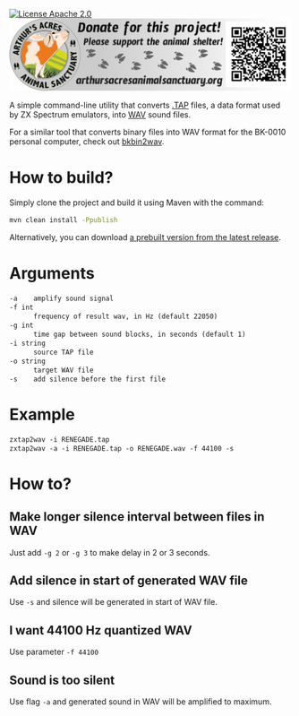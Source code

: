 [![License Apache 2.0](https://img.shields.io/badge/license-Apache%20License%202.0-green.svg)](http://www.apache.org/licenses/LICENSE-2.0)   
[![Arthur's acres sanctuary donation](arthur_sanctuary_banner.png)](https://www.arthursacresanimalsanctuary.org/donate)

A simple command-line utility that converts [.TAP](http://fileformats.archiveteam.org/wiki/TAP_(ZX_Spectrum)) files, a data format used by ZX Spectrum emulators, into [WAV](https://en.wikipedia.org/wiki/WAV) sound files.

For a similar tool that converts binary files into WAV format for the BK-0010 personal computer, check out [bkbin2wav](https://github.com/raydac/bkbin2wav).

# How to build?

Simply clone the project and build it using Maven with the command:
```bash
mvn clean install -Ppublish
```

Alternatively, you can download [a prebuilt version from the latest release](https://github.com/raydac/zxtap-to-wav/releases/tag/1.0.3).

# Arguments
```
-a    amplify sound signal
-f int
      frequency of result wav, in Hz (default 22050)
-g int
      time gap between sound blocks, in seconds (default 1)
-i string
      source TAP file
-o string
      target WAV file
-s    add silence before the first file
```
# Example
```
zxtap2wav -i RENEGADE.tap
zxtap2wav -a -i RENEGADE.tap -o RENEGADE.wav -f 44100 -s
```
# How to?

## Make longer silence interval between files in WAV
Just add `-g 2` or `-g 3` to make delay in 2 or 3 seconds.

## Add silence in start of generated WAV file
Use `-s` and silence will be generated in start of WAV file.

## I want 44100 Hz quantized WAV
Use parameter `-f 44100`

## Sound is too silent
Use flag `-a` and generated sound in WAV will be amplified to maximum.
